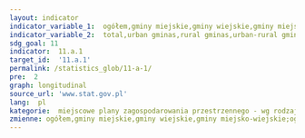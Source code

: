 ```yaml
---
layout: indicator
indicator_variable_1:  ogółem,gminy miejskie,gminy wiejskie,gminy miejsko-wiejskie,ogółem_,gminy miejskie_,gminy wiejskie_,gminy miejsko-wiejskie_
indicator_variable_2:  total,urban gminas,rural gminas,urban-rural gminas,total_,urban gminas_,rural gminas_,urban-rural gminas_
sdg_goal: 11
indicator:  11.a.1
target_id:  '11.a.1'
permalink: /statistics_glob/11-a-1/
pre:  2
graph: longitudinal
source_url: 'www.stat.gov.pl'
lang:  pl
kategorie:  miejscowe plany zagospodarowania przestrzennego - wg rodzaju gmin,studium - wg rodzaju gmin
zmienne: ogółem,gminy miejskie,gminy wiejskie,gminy miejsko-wiejskie;ogółem,gminy miejskie,gminy wiejskie,gminy miejsko-wiejskie
---
```

